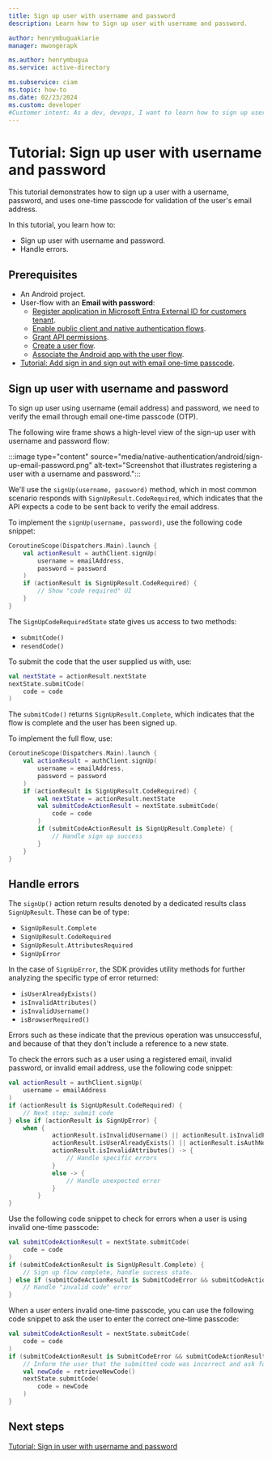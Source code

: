 ```yaml
---
title: Sign up user with username and password
description: Learn how to Sign up user with username and password.

author: henrymbuguakiarie
manager: mwongerapk

ms.author: henrymbugua
ms.service: active-directory

ms.subservice: ciam
ms.topic: how-to
ms.date: 02/23/2024
ms.custom: developer
#Customer intent: As a dev, devops, I want to learn how to sign up user with username and password.
---
```


# Tutorial: Sign up user with username and password 
 
This tutorial demonstrates how to sign up a user with a username, password, and uses one-time passcode for validation of the user's email address. 
 
In this tutorial, you learn how to: 
 
- Sign up user with username and password. 
- Handle errors. 
 
## Prerequisites 
 
- An Android project. 
- User-flow with an **Email with password**: 
  - [Register application in Microsoft Entra External ID for customers tenant](how-to-run-sample-android-app.md#register-an-application).
  - [Enable public client and native authentication flows](how-to-run-sample-android-app.md#enable-public-client-and-native-authentication-flows).
  - [Grant API permissions](how-to-run-sample-android-app.md#grant-api-permissions).
  - [Create a user flow](how-to-run-sample-android-app.md#create-a-user-flow).
  - [Associate the Android app with the user flow](how-to-run-sample-android-app.md#associate-the--app-with-the-user-flow).
- [Tutorial: Add sign in and sign out with email one-time passcode](tutorial-native-authentication-android-sign-in-sign-out.md).
 
## Sign up user with username and password 
 
To sign up user using username (email address) and password, we need to verify the email through email one-time passcode (OTP). 

The following wire frame shows a high-level view of the sign-up user with username and password flow:

:::image type="content" source="media/native-authentication/android/sign-up-email-password.png" alt-text="Screenshot that illustrates registering a user with a username and password.":::
 
We'll use the `signUp(username, password)` method, which in most common scenario responds with `SignUpResult.CodeRequired`, which indicates that the API expects a code to be sent back to verify the email address. 
 
To implement the `signUp(username, password)`, use the following code snippet: 
 
```kotlin 
CoroutineScope(Dispatchers.Main).launch { 
    val actionResult = authClient.signUp( 
        username = emailAddress, 
        password = password 
    ) 
    if (actionResult is SignUpResult.CodeRequired) { 
        // Show "code required" UI 
    } 
} 
``` 
 
The `SignUpCodeRequiredState` state gives us access to two methods: 
 
- `submitCode()` 
- `resendCode()` 
 
To submit the code that the user supplied us with, use: 
 
```kotlin 
val nextState = actionResult.nextState 
nextState.submitCode( 
    code = code 
) 
``` 
 
The `submitCode()` returns `SignUpResult.Complete`, which indicates that the flow is complete and the user has been signed up. 
 
To implement the full flow, use: 
 
```kotlin 
CoroutineScope(Dispatchers.Main).launch { 
    val actionResult = authClient.signUp( 
        username = emailAddress, 
        password = password 
    ) 
    if (actionResult is SignUpResult.CodeRequired) { 
        val nextState = actionResult.nextState 
        val submitCodeActionResult = nextState.submitCode( 
            code = code 
        ) 
        if (submitCodeActionResult is SignUpResult.Complete) { 
            // Handle sign up success 
        } 
    } 
} 
```
 
## Handle errors 
 
The `signUp()` action return results denoted by a dedicated results class `SignUpResult`. These can be of type:
- `SignUpResult.Complete`
- `SignUpResult.CodeRequired`
- `SignUpResult.AttributesRequired`
- `SignUpError`

In the case of `SignUpError`, the SDK provides utility methods  for further analyzing the specific type of error returned:
- `isUserAlreadyExists()`
- `isInvalidAttributes()`
- `isInvalidUsername()`
- `isBrowserRequired()`

Errors such as these indicate that the previous operation was unsuccessful, and because of that they don't include a reference to a new state.

To check the errors such as a user using a registered email, invalid password, or invalid email address, use the following code snippet:
 
```kotlin 
val actionResult = authClient.signUp(
    username = emailAddress
)
if (actionResult is SignUpResult.CodeRequired) {
    // Next step: submit code
} else if (actionResult is SignUpError) {
    when {
            actionResult.isInvalidUsername() || actionResult.isInvalidPassword() || 
            actionResult.isUserAlreadyExists() || actionResult.isAuthNotSupported() || 
            actionResult.isInvalidAttributes() -> {
                // Handle specific errors
            }
            else -> {
                // Handle unexpected error
            }
        }
}
```
 
Use the following code snippet to check for errors when a user is using invalid one-time passcode: 
 
```kotlin 
val submitCodeActionResult = nextState.submitCode( 
    code = code 
) 
if (submitCodeActionResult is SignUpResult.Complete) { 
    // Sign up flow complete, handle success state. 
} else if (submitCodeActionResult is SubmitCodeError && submitCodeActionResult.isInvalidCode()) { 
    // Handle "invalid code" error 
} 
``` 
 
When a user enters invalid one-time passcode, you can use the following code snippet to ask the user to enter the correct one-time passcode: 
 
```kotlin 
val submitCodeActionResult = nextState.submitCode( 
    code = code 
) 
if (submitCodeActionResult is SubmitCodeError && submitCodeActionResult.isInvalidCode) { 
    // Inform the user that the submitted code was incorrect and ask for a new code to be supplied 
    val newCode = retrieveNewCode() 
    nextState.submitCode( 
        code = newCode 
    ) 
} 
``` 
 
## Next steps 
 
[Tutorial: Sign in user with username and password](tutorial-native-authentication-android-sign-in-user-with-username-password.md)

